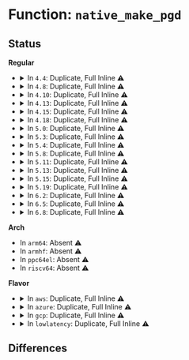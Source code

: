 # Function: <code>native_make_pgd</code>

## Status
<b>Regular</b>
<ul>
<li>
<details>
<summary>In <code>4.4</code>: Duplicate, Full Inline ⚠️</summary>

**Collision:** Static Duplication

**Inline:** Full

**Transformation:** False

**Instances:**

```
In arch/x86/xen/mmu.c (0)
Location: arch/x86/include/asm/pgtable_types.h:222
Inline: True
```
```
In arch/x86/xen/trace.c (0)
Location: arch/x86/include/asm/pgtable_types.h:222
Inline: True
```
```
In arch/x86/mm/pgtable.c (0)
Location: arch/x86/include/asm/pgtable_types.h:222
Inline: True
```
</details>
</li>
<li>
<details>
<summary>In <code>4.8</code>: Duplicate, Full Inline ⚠️</summary>

**Collision:** Static Duplication

**Inline:** Full

**Transformation:** False

**Instances:**

```
In arch/x86/xen/mmu.c (0)
Location: arch/x86/include/asm/pgtable_types.h:260
Inline: True
```
```
In arch/x86/xen/trace.c (0)
Location: arch/x86/include/asm/pgtable_types.h:260
Inline: True
```
```
In arch/x86/mm/pgtable.c (0)
Location: arch/x86/include/asm/pgtable_types.h:260
Inline: True
```
</details>
</li>
<li>
<details>
<summary>In <code>4.10</code>: Duplicate, Full Inline ⚠️</summary>

**Collision:** Static Duplication

**Inline:** Full

**Transformation:** False

**Instances:**

```
In arch/x86/xen/mmu.c (0)
Location: arch/x86/include/asm/pgtable_types.h:260
Inline: True
```
```
In arch/x86/xen/trace.c (0)
Location: arch/x86/include/asm/pgtable_types.h:260
Inline: True
```
```
In arch/x86/mm/pgtable.c (0)
Location: arch/x86/include/asm/pgtable_types.h:260
Inline: True
```
</details>
</li>
<li>
<details>
<summary>In <code>4.13</code>: Duplicate, Full Inline ⚠️</summary>

**Collision:** Static Duplication

**Inline:** Full

**Transformation:** False

**Instances:**

```
In arch/x86/xen/mmu_pv.c (0)
Location: arch/x86/include/asm/pgtable_types.h:260
Inline: True
```
```
In arch/x86/xen/trace.c (0)
Location: arch/x86/include/asm/pgtable_types.h:260
Inline: True
```
```
In arch/x86/mm/pgtable.c (0)
Location: arch/x86/include/asm/pgtable_types.h:260
Inline: True
```
</details>
</li>
<li>
<details>
<summary>In <code>4.15</code>: Duplicate, Full Inline ⚠️</summary>

**Collision:** Static Duplication

**Inline:** Full

**Transformation:** False

**Instances:**

```
In arch/x86/xen/mmu_pv.c (0)
Location: arch/x86/include/asm/pgtable_types.h:270
Inline: True
```
```
In arch/x86/xen/trace.c (0)
Location: arch/x86/include/asm/pgtable_types.h:270
Inline: True
```
```
In arch/x86/mm/pgtable.c (0)
Location: arch/x86/include/asm/pgtable_types.h:270
Inline: True
```
```
In arch/x86/mm/mem_encrypt.c (0)
Location: arch/x86/include/asm/pgtable_types.h:270
Inline: True
```
</details>
</li>
<li>
<details>
<summary>In <code>4.18</code>: Duplicate, Full Inline ⚠️</summary>

**Collision:** Static Duplication

**Inline:** Full

**Transformation:** False

**Instances:**

```
In arch/x86/xen/mmu_pv.c (0)
Location: arch/x86/include/asm/pgtable_types.h:269
Inline: True
```
```
In arch/x86/xen/trace.c (0)
Location: arch/x86/include/asm/pgtable_types.h:269
Inline: True
```
```
In arch/x86/kernel/paravirt.c (0)
Location: arch/x86/include/asm/pgtable_types.h:269
Inline: True
```
```
In arch/x86/mm/pgtable.c (0)
Location: arch/x86/include/asm/pgtable_types.h:269
Inline: True
```
```
In arch/x86/mm/mem_encrypt_identity.c (0)
Location: arch/x86/include/asm/pgtable_types.h:269
Inline: True
```
</details>
</li>
<li>
<details>
<summary>In <code>5.0</code>: Duplicate, Full Inline ⚠️</summary>

**Collision:** Static Duplication

**Inline:** Full

**Transformation:** False

**Instances:**

```
In arch/x86/xen/mmu_pv.c (0)
Location: arch/x86/include/asm/pgtable_types.h:293
Inline: True
```
```
In arch/x86/xen/trace.c (0)
Location: arch/x86/include/asm/pgtable_types.h:293
Inline: True
```
```
In arch/x86/kernel/paravirt.c (0)
Location: arch/x86/include/asm/pgtable_types.h:293
Inline: True
```
```
In arch/x86/mm/mem_encrypt_identity.c (0)
Location: arch/x86/include/asm/pgtable_types.h:293
Inline: True
```
</details>
</li>
<li>
<details>
<summary>In <code>5.3</code>: Duplicate, Full Inline ⚠️</summary>

**Collision:** Static Duplication

**Inline:** Full

**Transformation:** False

**Instances:**

```
In arch/x86/xen/mmu_pv.c (0)
Location: arch/x86/include/asm/pgtable_types.h:292
Inline: True
```
```
In arch/x86/xen/trace.c (0)
Location: arch/x86/include/asm/pgtable_types.h:292
Inline: True
```
```
In arch/x86/kernel/paravirt.c (0)
Location: arch/x86/include/asm/pgtable_types.h:292
Inline: True
```
```
In arch/x86/mm/mem_encrypt_identity.c (0)
Location: arch/x86/include/asm/pgtable_types.h:292
Inline: True
```
</details>
</li>
<li>
<details>
<summary>In <code>5.4</code>: Duplicate, Full Inline ⚠️</summary>

**Collision:** Static Duplication

**Inline:** Full

**Transformation:** False

**Instances:**

```
In arch/x86/xen/mmu_pv.c (0)
Location: arch/x86/include/asm/pgtable_types.h:292
Inline: True
```
```
In arch/x86/xen/trace.c (0)
Location: arch/x86/include/asm/pgtable_types.h:292
Inline: True
```
```
In arch/x86/kernel/paravirt.c (0)
Location: arch/x86/include/asm/pgtable_types.h:292
Inline: True
```
```
In arch/x86/mm/mem_encrypt_identity.c (0)
Location: arch/x86/include/asm/pgtable_types.h:292
Inline: True
```
</details>
</li>
<li>
<details>
<summary>In <code>5.8</code>: Duplicate, Full Inline ⚠️</summary>

**Collision:** Static Duplication

**Inline:** Full

**Transformation:** False

**Instances:**

```
In arch/x86/xen/mmu_pv.c (ffffffff82ccc2f8)
Location: arch/x86/include/asm/pgtable_types.h:316
Inline: True
Inline callers:
  - arch/x86/xen/mmu_pv.c:xen_early_virt_to_phys
  - arch/x86/xen/mmu_pv.c:xen_make_pgd
```
```
In arch/x86/xen/trace.c (0)
Location: arch/x86/include/asm/pgtable_types.h:316
Inline: True
```
```
In arch/x86/kernel/paravirt.c (0)
Location: arch/x86/include/asm/pgtable_types.h:316
Inline: True
```
```
In arch/x86/mm/mem_encrypt_identity.c (0)
Location: arch/x86/include/asm/pgtable_types.h:316
Inline: True
```
</details>
</li>
<li>
<details>
<summary>In <code>5.11</code>: Duplicate, Full Inline ⚠️</summary>

**Collision:** Static Duplication

**Inline:** Full

**Transformation:** False

**Instances:**

```
In arch/x86/xen/mmu_pv.c (ffffffff82fb8136)
Location: arch/x86/include/asm/pgtable_types.h:317
Inline: True
Inline callers:
  - arch/x86/xen/mmu_pv.c:xen_early_virt_to_phys
  - arch/x86/xen/mmu_pv.c:xen_make_pgd
```
```
In arch/x86/xen/trace.c (0)
Location: arch/x86/include/asm/pgtable_types.h:317
Inline: True
```
```
In arch/x86/kernel/paravirt.c (0)
Location: arch/x86/include/asm/pgtable_types.h:317
Inline: True
```
```
In arch/x86/mm/pgtable.c (0)
Location: arch/x86/include/asm/pgtable_types.h:317
Inline: True
```
```
In arch/x86/mm/mem_encrypt_identity.c (0)
Location: arch/x86/include/asm/pgtable_types.h:317
Inline: True
```
```
In mm/memory.c (0)
Location: arch/x86/include/asm/pgtable_types.h:317
Inline: True
```
```
In mm/pgtable-generic.c (0)
Location: arch/x86/include/asm/pgtable_types.h:317
Inline: True
```
</details>
</li>
<li>
<details>
<summary>In <code>5.13</code>: Duplicate, Full Inline ⚠️</summary>

**Collision:** Static Duplication

**Inline:** Full

**Transformation:** False

**Instances:**

```
In arch/x86/xen/mmu_pv.c (ffffffff831c2799)
Location: arch/x86/include/asm/pgtable_types.h:315
Inline: True
Inline callers:
  - arch/x86/xen/mmu_pv.c:xen_early_virt_to_phys
  - arch/x86/xen/mmu_pv.c:xen_make_pgd
```
```
In arch/x86/xen/trace.c (0)
Location: arch/x86/include/asm/pgtable_types.h:315
Inline: True
```
```
In arch/x86/kernel/paravirt.c (0)
Location: arch/x86/include/asm/pgtable_types.h:315
Inline: True
```
```
In arch/x86/mm/pgtable.c (0)
Location: arch/x86/include/asm/pgtable_types.h:315
Inline: True
```
```
In arch/x86/mm/mem_encrypt_identity.c (0)
Location: arch/x86/include/asm/pgtable_types.h:315
Inline: True
```
```
In mm/memory.c (0)
Location: arch/x86/include/asm/pgtable_types.h:315
Inline: True
```
```
In mm/pgtable-generic.c (0)
Location: arch/x86/include/asm/pgtable_types.h:315
Inline: True
```
</details>
</li>
<li>
<details>
<summary>In <code>5.15</code>: Duplicate, Full Inline ⚠️</summary>

**Collision:** Static Duplication

**Inline:** Full

**Transformation:** False

**Instances:**

```
In arch/x86/xen/mmu_pv.c (ffffffff832a31a5)
Location: arch/x86/include/asm/pgtable_types.h:313
Inline: True
Inline callers:
  - arch/x86/xen/mmu_pv.c:xen_early_virt_to_phys
  - arch/x86/xen/mmu_pv.c:xen_make_pgd
```
```
In arch/x86/xen/trace.c (0)
Location: arch/x86/include/asm/pgtable_types.h:313
Inline: True
```
```
In arch/x86/kernel/paravirt.c (0)
Location: arch/x86/include/asm/pgtable_types.h:313
Inline: True
```
```
In arch/x86/mm/pgtable.c (0)
Location: arch/x86/include/asm/pgtable_types.h:313
Inline: True
```
```
In arch/x86/mm/mem_encrypt_identity.c (0)
Location: arch/x86/include/asm/pgtable_types.h:313
Inline: True
```
```
In mm/memory.c (0)
Location: arch/x86/include/asm/pgtable_types.h:313
Inline: True
```
```
In mm/pgtable-generic.c (0)
Location: arch/x86/include/asm/pgtable_types.h:313
Inline: True
```
</details>
</li>
<li>
<details>
<summary>In <code>5.19</code>: Duplicate, Full Inline ⚠️</summary>

**Collision:** Static Duplication

**Inline:** Full

**Transformation:** False

**Instances:**

```
In arch/x86/xen/mmu_pv.c (ffffffff83452414)
Location: arch/x86/include/asm/pgtable_types.h:315
Inline: True
Inline callers:
  - arch/x86/xen/mmu_pv.c:xen_early_virt_to_phys
  - arch/x86/xen/mmu_pv.c:xen_make_pgd
```
```
In arch/x86/xen/trace.c (0)
Location: arch/x86/include/asm/pgtable_types.h:315
Inline: True
```
```
In arch/x86/kernel/paravirt.c (0)
Location: arch/x86/include/asm/pgtable_types.h:315
Inline: True
```
```
In arch/x86/mm/pgtable.c (0)
Location: arch/x86/include/asm/pgtable_types.h:315
Inline: True
```
```
In arch/x86/mm/mem_encrypt_identity.c (0)
Location: arch/x86/include/asm/pgtable_types.h:315
Inline: True
```
```
In mm/memory.c (0)
Location: arch/x86/include/asm/pgtable_types.h:315
Inline: True
```
```
In mm/pgtable-generic.c (0)
Location: arch/x86/include/asm/pgtable_types.h:315
Inline: True
```
</details>
</li>
<li>
<details>
<summary>In <code>6.2</code>: Duplicate, Full Inline ⚠️</summary>

**Collision:** Static Duplication

**Inline:** Full

**Transformation:** False

**Instances:**

```
In arch/x86/xen/mmu_pv.c (ffffffff8103cb0c)
Location: arch/x86/include/asm/pgtable_types.h:296
Inline: True
Inline callers:
  - arch/x86/xen/mmu_pv.c:xen_make_pgd
```
```
In arch/x86/xen/trace.c (0)
Location: arch/x86/include/asm/pgtable_types.h:296
Inline: True
```
```
In arch/x86/kernel/paravirt.c (0)
Location: arch/x86/include/asm/pgtable_types.h:296
Inline: True
```
```
In arch/x86/mm/pgtable.c (0)
Location: arch/x86/include/asm/pgtable_types.h:296
Inline: True
```
```
In arch/x86/mm/mem_encrypt_identity.c (0)
Location: arch/x86/include/asm/pgtable_types.h:296
Inline: True
```
```
In mm/memory.c (0)
Location: arch/x86/include/asm/pgtable_types.h:296
Inline: True
```
```
In mm/pgtable-generic.c (0)
Location: arch/x86/include/asm/pgtable_types.h:296
Inline: True
```
</details>
</li>
<li>
<details>
<summary>In <code>6.5</code>: Duplicate, Full Inline ⚠️</summary>

**Collision:** Static Duplication

**Inline:** Full

**Transformation:** False

**Instances:**

```
In arch/x86/xen/mmu_pv.c (ffffffff8103c9ed)
Location: arch/x86/include/asm/pgtable_types.h:297
Inline: True
Inline callers:
  - arch/x86/xen/mmu_pv.c:xen_make_pgd
```
```
In arch/x86/xen/trace.c (0)
Location: arch/x86/include/asm/pgtable_types.h:297
Inline: True
```
```
In arch/x86/kernel/paravirt.c (0)
Location: arch/x86/include/asm/pgtable_types.h:297
Inline: True
```
```
In arch/x86/mm/pgtable.c (0)
Location: arch/x86/include/asm/pgtable_types.h:297
Inline: True
```
```
In arch/x86/mm/mem_encrypt_identity.c (0)
Location: arch/x86/include/asm/pgtable_types.h:297
Inline: True
```
```
In mm/memory.c (0)
Location: arch/x86/include/asm/pgtable_types.h:297
Inline: True
```
```
In mm/pgtable-generic.c (0)
Location: arch/x86/include/asm/pgtable_types.h:297
Inline: True
```
</details>
</li>
<li>
<details>
<summary>In <code>6.8</code>: Duplicate, Full Inline ⚠️</summary>

**Collision:** Static Duplication

**Inline:** Full

**Transformation:** False

**Instances:**

```
In arch/x86/xen/mmu_pv.c (ffffffff81042ebd)
Location: arch/x86/include/asm/pgtable_types.h:325
Inline: True
Inline callers:
  - arch/x86/xen/mmu_pv.c:xen_make_pgd
```
```
In arch/x86/xen/trace.c (0)
Location: arch/x86/include/asm/pgtable_types.h:325
Inline: True
```
```
In arch/x86/kernel/paravirt.c (0)
Location: arch/x86/include/asm/pgtable_types.h:325
Inline: True
```
```
In arch/x86/mm/pgtable.c (0)
Location: arch/x86/include/asm/pgtable_types.h:325
Inline: True
```
```
In arch/x86/mm/mem_encrypt_identity.c (0)
Location: arch/x86/include/asm/pgtable_types.h:325
Inline: True
```
```
In mm/memory.c (0)
Location: arch/x86/include/asm/pgtable_types.h:325
Inline: True
```
```
In mm/pgtable-generic.c (0)
Location: arch/x86/include/asm/pgtable_types.h:325
Inline: True
```
</details>
</li>
</ul>
<b>Arch</b>
<ul>
<li>
In <code>arm64</code>: Absent ⚠️
</li>
<li>
In <code>armhf</code>: Absent ⚠️
</li>
<li>
In <code>ppc64el</code>: Absent ⚠️
</li>
<li>
In <code>riscv64</code>: Absent ⚠️
</li>
</ul>
<b>Flavor</b>
<ul>
<li>
<details>
<summary>In <code>aws</code>: Duplicate, Full Inline ⚠️</summary>

**Collision:** Static Duplication

**Inline:** Full

**Transformation:** False

**Instances:**

```
In arch/x86/xen/mmu_pv.c (0)
Location: arch/x86/include/asm/pgtable_types.h:292
Inline: True
```
```
In arch/x86/xen/trace.c (0)
Location: arch/x86/include/asm/pgtable_types.h:292
Inline: True
```
```
In arch/x86/kernel/paravirt.c (0)
Location: arch/x86/include/asm/pgtable_types.h:292
Inline: True
```
```
In arch/x86/mm/mem_encrypt_identity.c (0)
Location: arch/x86/include/asm/pgtable_types.h:292
Inline: True
```
</details>
</li>
<li>
<details>
<summary>In <code>azure</code>: Duplicate, Full Inline ⚠️</summary>

**Collision:** Static Duplication

**Inline:** Full

**Transformation:** False

**Instances:**

```
In arch/x86/entry/vsyscall/vsyscall_64.c (0)
Location: arch/x86/include/asm/pgtable_types.h:292
Inline: True
```
```
In arch/x86/kernel/ldt.c (0)
Location: arch/x86/include/asm/pgtable_types.h:292
Inline: True
```
```
In arch/x86/kernel/espfix_64.c (0)
Location: arch/x86/include/asm/pgtable_types.h:292
Inline: True
```
```
In arch/x86/kernel/machine_kexec_64.c (0)
Location: arch/x86/include/asm/pgtable_types.h:292
Inline: True
```
```
In arch/x86/mm/init_64.c (0)
Location: arch/x86/include/asm/pgtable_types.h:292
Inline: True
```
```
In arch/x86/mm/fault.c (0)
Location: arch/x86/include/asm/pgtable_types.h:292
Inline: True
```
```
In arch/x86/mm/pageattr.c (0)
Location: arch/x86/include/asm/pgtable_types.h:292
Inline: True
```
```
In arch/x86/mm/tlb.c (0)
Location: arch/x86/include/asm/pgtable_types.h:292
Inline: True
```
```
In arch/x86/mm/dump_pagetables.c (0)
Location: arch/x86/include/asm/pgtable_types.h:292
Inline: True
```
```
In arch/x86/mm/kaslr.c (0)
Location: arch/x86/include/asm/pgtable_types.h:292
Inline: True
```
```
In arch/x86/mm/pti.c (0)
Location: arch/x86/include/asm/pgtable_types.h:292
Inline: True
```
```
In arch/x86/mm/mem_encrypt_identity.c (0)
Location: arch/x86/include/asm/pgtable_types.h:292
Inline: True
```
```
In arch/x86/platform/efi/efi_64.c (0)
Location: arch/x86/include/asm/pgtable_types.h:292
Inline: True
```
```
In mm/memory.c (0)
Location: arch/x86/include/asm/pgtable_types.h:292
Inline: True
```
```
In mm/pgtable-generic.c (0)
Location: arch/x86/include/asm/pgtable_types.h:292
Inline: True
```
```
In mm/sparse-vmemmap.c (0)
Location: arch/x86/include/asm/pgtable_types.h:292
Inline: True
```
```
In arch/x86/power/hibernate_64.c (0)
Location: arch/x86/include/asm/pgtable_types.h:292
Inline: True
```
```
In arch/x86/power/hibernate.c (0)
Location: arch/x86/include/asm/pgtable_types.h:292
Inline: True
```
</details>
</li>
<li>
<details>
<summary>In <code>gcp</code>: Duplicate, Full Inline ⚠️</summary>

**Collision:** Static Duplication

**Inline:** Full

**Transformation:** False

**Instances:**

```
In arch/x86/xen/mmu_pv.c (0)
Location: arch/x86/include/asm/pgtable_types.h:292
Inline: True
```
```
In arch/x86/xen/trace.c (0)
Location: arch/x86/include/asm/pgtable_types.h:292
Inline: True
```
```
In arch/x86/kernel/paravirt.c (0)
Location: arch/x86/include/asm/pgtable_types.h:292
Inline: True
```
```
In arch/x86/mm/mem_encrypt_identity.c (0)
Location: arch/x86/include/asm/pgtable_types.h:292
Inline: True
```
</details>
</li>
<li>
<details>
<summary>In <code>lowlatency</code>: Duplicate, Full Inline ⚠️</summary>

**Collision:** Static Duplication

**Inline:** Full

**Transformation:** False

**Instances:**

```
In arch/x86/xen/mmu_pv.c (0)
Location: arch/x86/include/asm/pgtable_types.h:292
Inline: True
```
```
In arch/x86/xen/trace.c (0)
Location: arch/x86/include/asm/pgtable_types.h:292
Inline: True
```
```
In arch/x86/kernel/paravirt.c (0)
Location: arch/x86/include/asm/pgtable_types.h:292
Inline: True
```
```
In arch/x86/mm/mem_encrypt_identity.c (0)
Location: arch/x86/include/asm/pgtable_types.h:292
Inline: True
```
</details>
</li>
</ul>

## Differences
